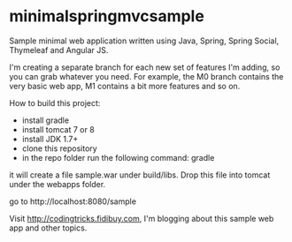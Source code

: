 minimalspringmvcsample
======================

Sample minimal web application written using Java, Spring, Spring Social, Thymeleaf and Angular JS. 

I'm creating a separate branch for each new set of features I'm adding, so you can grab whatever you need. For example, the M0 branch contains the very basic web app, M1 contains a bit more features and so on.

How to build this project:

- install gradle
- install tomcat 7 or 8
- install JDK 1.7+
- clone this repository
- in the repo folder run the following command:
    gradle
    
it will create a file sample.war under build/libs.
Drop this file into tomcat under the webapps folder.

go to http://localhost:8080/sample

Visit http://codingtricks.fidibuy.com, I'm blogging about this
sample web app and other topics.
